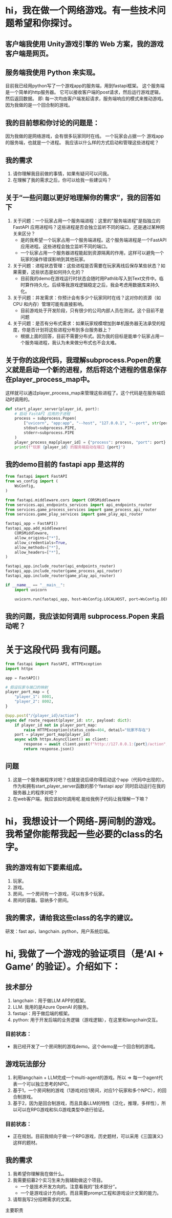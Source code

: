# hi，我在做一个网络游戏。有一些技术问题希望和你探讨。

## 客户端我使用 Unity游戏引擎的 Web 方案，我的游戏客户端是网页。

## 服务端我使用 Python 来实现。
目前我已经用python写了一个游戏app的服务端，用到fastapi框架。
这个服务端是一个简单的http服务器。
它可以接收客户端的post请求，然后运行游戏逻辑，然后返回数据。
即: 每一次均由客户端发起请求，服务端响应的模式来推动游戏。因为我做的是一个回合制的游戏。

## 我的目前想和你讨论的问题是：
因为我做的是网络游戏，会有很多玩家同时在线。
一个玩家会占据一个 游戏app的服务端，也就是一个进程。
我应该以什么样的方式启动和管理这些进程呢？

## 我的需求
1. 请你理解我目前做的事情，如果有疑问可以问我。
2. 在理解了我的需求之后，你可以给我一些建议吗？



## 关于“一些问题以更好地理解你的需求”，我的回答如下
1. 关于问题：一个玩家占用一个服务端进程：这里的"服务端进程"是指独立的 FastAPI 应用进程吗？这些进程是否会独立监听不同的端口，还是通过某种网关来区分？
    - 是的我希望一个玩家占用一个服务端进程。这个服务端进程是一个FastAPI应用进程。这些进程会独立监听不同的端口。
    - 一个玩家占用一个服务器进程能起到资源隔离的作用，这样可以避免一个玩家的操作错误影响到其他玩家。
2. 关于问题：进程状态管理：这些进程是否需要在玩家离线后保存某些状态？如果需要，这些状态是如何持久化的？
    - 目前我的demo在游戏运行时状态会随时用Pathlib写入到Text文件中。临时算作持久化。后续等我游戏逻辑稳定之后，我会考虑用数据库来持久化。
3. 关于问题：并发需求：你预计会有多少个玩家同时在线？这对你的资源（如 CPU 和内存）管理可能有直接影响。
    - 目前游戏处于开发阶段，只有很少的公司内部人员在测试。这个目前不是问题
4. 关于问题：是否有分布式需求：如果玩家规模增加到单机服务器无法承受的程度，你是否计划将这些进程分布到多台服务器上？
    - 根据上面的回答，目前不需要分布式。因为我的目标是能单个玩家占用一个服务端进程，我认为未来做分布式也不会太难。


## 关于你的这段代码，我理解subprocess.Popen的意义就是启动一个新的进程，然后将这个进程的信息保存在player_process_map中。
这样就可以通过player_process_map来管理这些进程了。这个代码是在服务端启动时调用的。
```python
def start_player_server(player_id, port):
    # 启动 FastAPI 应用的子进程
    process = subprocess.Popen(
        ["uvicorn", "app:app", "--host", "127.0.0.1", "--port", str(port)],
        stdout=subprocess.PIPE,
        stderr=subprocess.PIPE
    )
    player_process_map[player_id] = {"process": process, "port": port}
    print(f"玩家 {player_id} 的服务端启动在端口 {port}")
```

## 我的demo目前的 fastapi app 是这样的
```python
from fastapi import FastAPI
from ws_config import (
    WsConfig,
)

from fastapi.middleware.cors import CORSMiddleware
from services.api_endpoints_services import api_endpoints_router
from services.game_process_services import game_process_api_router
from services.game_play_services import game_play_api_router

fastapi_app = FastAPI()
fastapi_app.add_middleware(
    CORSMiddleware,
    allow_origins=["*"],
    allow_credentials=True,
    allow_methods=["*"],
    allow_headers=["*"],
)

fastapi_app.include_router(api_endpoints_router)
fastapi_app.include_router(game_process_api_router)
fastapi_app.include_router(game_play_api_router)

if __name__ == "__main__":
    import uvicorn

    uvicorn.run(fastapi_app, host=WsConfig.LOCALHOST, port=WsConfig.DEFAULT_PORT)
```

## 我的问题，我应该如何调用 subprocess.Popen 来启动呢？




# 关于这段代码 我有问题。

```python
from fastapi import FastAPI, HTTPException
import httpx

app = FastAPI()

# 假设玩家与端口的映射
player_port_map = {
    "player_1": 8001,
    "player_2": 8002,
}

@app.post("/{player_id}/action")
async def route_request(player_id: str, payload: dict):
    if player_id not in player_port_map:
        raise HTTPException(status_code=404, detail="玩家不存在")
    port = player_port_map[player_id]
    async with httpx.AsyncClient() as client:
        response = await client.post(f"http://127.0.0.1:{port}/action", json=payload)
        return response.json()
```

## 问题
1. 这是一个服务器程序对吧？也就是说后续你得启动这个app（代码中出现的）。作为和拥有start_player_server函数的那个‘fastapi app’ 同时启动运行在我的服务器上的程序对吧？
2. 在web客户端，我应该如何调用呢.能给我例子代码让我理解一下嘛？




# hi，我想设计一个网络-房间制的游戏。我希望你能帮我起一些必要的class的名字。

## 我的游戏有如下要素组成。
1. 玩家。
2. 游戏。
3. 房间。一个房间有一个游戏，可以有多个玩家。
4. 房间的容器。容纳多个房间。

## 我的需求，请给我这些class的名字的建议。


研发：fast api，langchain. python，用户系统后端。




# hi, 我做了一个游戏的验证项目（是‘AI + Game’ 的验证）。介绍如下：

## 技术部分
1. langchain：用于做LLM APP的框架。
2. LLM. 我用的是Azure OpenAI 的服务。
3. fastapi：用于做后端的框架。
4. python: 用于开发后端的业务逻辑（游戏逻辑），在这里和langchain交互。
### 目前状态：
- 我已经开发了一个房间制的游戏demo。这个demo是一个回合制的游戏。


## 游戏玩法部分
1. 利用langchain + LLM完成一个multi-agent的游戏。所以 => 每一个agent代表一个可以独立思考的NPC。
2. 基于1，一个房间制的游戏（1游戏对应1房间，对应1个玩家和多个NPC），的回合制游戏。
3. 基于2，因为是回合制游戏，而且具备LLM的特性（泛化，推理，多样性），所以可以在RPG游戏和SLG游戏类型中进行验证。
### 目前状态：
- 正在规划。目前我倾向于做一个RPG游戏，历史题材，可以采用《三国演义》这样的题材。

## 我的需求
1. 我希望你理解我在做什么。
2. 我需要招募2个实习生来为我辅助做这个项目。
    - 一个是技术开发方向的。注意看我的‘’技术部分‘’。
    - 一个是游戏设计方向的。而且需要prompt工程和游戏设计文案的能力。
3. 请帮我写2分招聘需求的文案。

主要职责